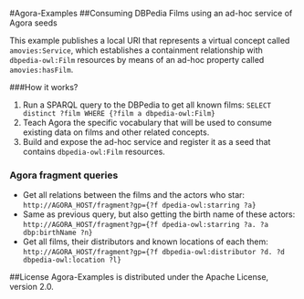 #Agora-Examples
##Consuming DBPedia Films using an ad-hoc service of Agora seeds 

This example publishes a local URI that represents a virtual concept called `amovies:Service`, which establishes a containment relationship with `dbpedia-owl:Film`
resources by means of an ad-hoc property called `amovies:hasFilm`.

###How it works?
1. Run a SPARQL query to the DBPedia to get all known films:
  `SELECT distinct ?film WHERE {?film a dbpedia-owl:Film}`
2. Teach Agora the specific vocabulary that will be used to consume existing data on films and other related concepts.
3. Build and expose the ad-hoc service and register it as a seed that contains `dbpedia-owl:Film` resources.

### Agora fragment queries
* Get all relations between the films and the actors who star: `http://AGORA_HOST/fragment?gp={?f dpedia-owl:starring ?a}`
* Same as previous query, but also getting the birth name of these actors: `http://AGORA_HOST/fragment?gp={?f dpedia-owl:starring ?a. ?a dbp:birthName ?n}`
* Get all films, their distributors and known locations of each them: `http://AGORA_HOST/fragment?gp={?f dbpedia-owl:distributor ?d. ?d dbpedia-owl:location ?l}`

##License
Agora-Examples is distributed under the Apache License, version 2.0.


